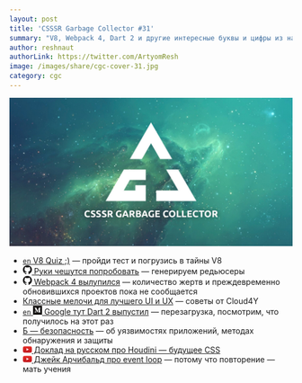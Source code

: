 ```yaml
---
layout: post
title: 'CSSSR Garbage Collector #31'
summary: "V8, Webpack 4, Dart 2 и другие интересные буквы и цифры из наших чатов"
author: reshnaut
authorLink: https://twitter.com/ArtyomResh
image: /images/share/cgc-cover-31.jpg
category: cgc
---
```


[github]: /images/icons/github.png
[medium]: /images/icons/medium.png
[yt]: /images/icons/youtube.png

![CSSSR Garbage Collector](/images/share/cgc-cover-31.jpg)

- [`en` V8 Quiz ;)](http://www.mattzeunert.com/2018/01/25/v8-javascript-memory-quiz.html) — пройди тест и погрузись в тайны V8
- [![github] Руки чешутся попробовать](https://github.com/mocoding-software/redux-automata) — генерируем редьюсеры
- [![github] Webpack 4 вылупился](https://github.com/webpack/webpack/releases/tag/v4.0.0) — количество жертв и преждевременно обновившихся проектов пока не сообщается
- [Классные мелочи для лучшего UI и UX](https://habrahabr.ru/company/cloud4y/blog/349826/) — советы от Cloud4Y
- [`en` ![medium] Google тут Dart 2 выпустил](https://medium.com/@asandholm/announcing-dart-2-80ba01f43b6) — перезагрузка, посмотрим, что получилось на этот раз
- [Б — безопасность](https://habrahabr.ru/company/jugru/blog/349630/) — об уязвимостях приложений, методах обнаружения и защиты
- [![yt] Доклад на русском про Houdini — будущее CSS](https://www.youtube.com/watch?v=LmG1KxKcevE&t=24992s)
- [![yt] Джейк Арчибальд про event loop](https://www.youtube.com/watch?v=j4_9BZezSUA) — потому что повторение — мать учения
